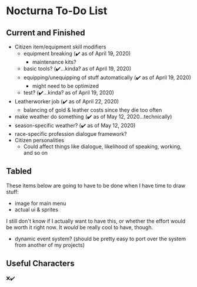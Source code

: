 # Nocturna To-Do List

## Current and Finished

- Citizen item/equipment skill modifiers
  - equipment breaking (✔️ as of April 19, 2020)
    - maintenance kits?
  - basic tools? (✔️...kinda? as of April 19, 2020)
  - equipping/unequipping of stuff automatically (✔️ as of April 19, 2020)
    - might need to be optimized
  - test? (✔️...kinda? as of April 19, 2020)
- Leatherworker job (✔️ as of April 22, 2020)
  - balancing of gold & leather costs since they die too often
- make weather do something (✔️ as of May 12, 2020...technically)
- season-specific weather? (✔️ as of May 12, 2020)
- race-specific profession dialogue framework?
- Citizen personalities
  - Could affect things like dialogue, likelihood of speaking, working, and so on

## Tabled

These items below are going to have to be done when I have time to draw stuff:

- image for main menu
- actual ui & sprites

I still don't know if I actually want to have this, or whether the effort would be worth it right now.
It *would* be really cool to have, though.

- dynamic event system? (should be pretty easy to port over the system from another of my projects)

## Useful Characters

❌✔️

